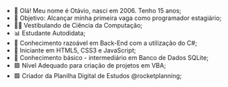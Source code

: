 - 👋 Olá! Meu nome é Otávio, nasci em 2006. Tenho 15 anos;
- 🌟 Objetivo: Alcançar minha primeira vaga como programador estagiário;
- 🧑‍🎓 Vestibulando de Ciência da Computação;
- 📊 Estudante Autodidata;
- 📌 Conhecimento razoável em Back-End com a utilização do C#;
- 📌 Iniciante em HTML5, CSS3 e JavaScript;
- 🎲 Conhecimento básico - intermediário em Banco de Dados SQLite;
- 🟩 Nível Adequado para criação de projetos em VBA;
- 🟩 Criador da Planilha Digital de Estudos @rocketplanning;
